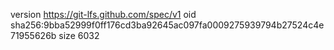 version https://git-lfs.github.com/spec/v1
oid sha256:9bba52999f0ff176cd3ba92645ac097fa0009275939794b27524c4e71955626b
size 6032
